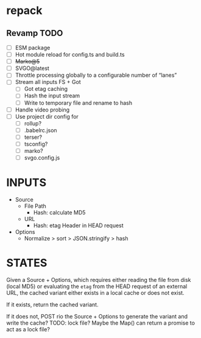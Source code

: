 # repack

## Revamp TODO
* [ ] ESM package
* [ ] Hot module reload for config.ts and build.ts
* [ ] ~~Marko@5~~
* [ ] SVGO@latest
* [ ] Throttle processing globally to a configurable number of “lanes”
* [ ] Stream all inputs FS + Got
  * [ ] Got etag caching
  * [ ] Hash the input stream
  * [ ] Write to temporary file and rename to hash
* [ ] Handle video probing
* [ ] Use project dir config for
  * [ ] rollup?
  * [ ] .babelrc.json
  * [ ] terser?
  * [ ] tsconfig?
  * [ ] marko?
  * [ ] svgo.config.js

# INPUTS
* Source
  * File Path
    * Hash: calculate MD5
  * URL
    * Hash: etag Header in HEAD request
* Options
  * Normalize > sort > JSON.stringify > hash

# STATES
Given a Source + Options, which requires either reading the file from disk (local MD5) or evaluating the `etag` from the HEAD request of an external URL, the cached variant either exists in a local cache or does not exist.

If it exists, return the cached variant.

If it does not, POST rio the Source + Options to generate the variant and write the cache?
TODO: lock file? Maybe the Map() can return a promise to act as a lock file?
